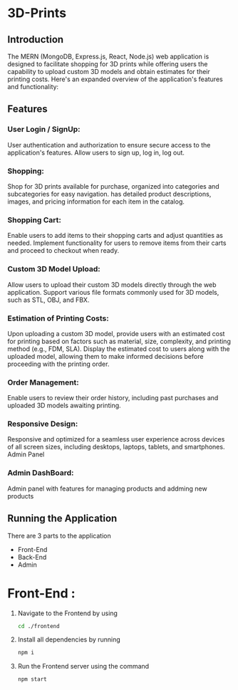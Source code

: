 # 3D-Prints

## Introduction

The MERN (MongoDB, Express.js, React, Node.js) web application is designed to facilitate shopping for 3D prints while offering users the capability to upload custom 3D models and obtain estimates for their printing costs. Here's an expanded overview of the application's features and functionality:

## Features

### User Login / SignUp:
User authentication and authorization to ensure secure access to the application's features.
Allow users to sign up, log in, log out.

### Shopping:
Shop for 3D prints available for purchase, organized into categories and subcategories for easy navigation.
has detailed product descriptions, images, and pricing information for each item in the catalog.

### Shopping Cart:
Enable users to add items to their shopping carts and adjust quantities as needed.
Implement functionality for users to remove items from their carts and proceed to checkout when ready.

### Custom 3D Model Upload:
Allow users to upload their custom 3D models directly through the web application.
Support various file formats commonly used for 3D models, such as STL, OBJ, and FBX.

### Estimation of Printing Costs:
Upon uploading a custom 3D model, provide users with an estimated cost for printing based on factors such as material, size, complexity, and printing method (e.g., FDM, SLA).
Display the estimated cost to users along with the uploaded model, allowing them to make informed decisions before proceeding with the printing order.

### Order Management:
Enable users to review their order history, including past purchases and uploaded 3D models awaiting printing.

### Responsive Design:
Responsive and optimized for a seamless user experience across devices of all screen sizes, including desktops, laptops, tablets, and smartphones.
Admin Panel

### Admin DashBoard:
Admin panel with features for managing products and addming new products

## Running the Application

There are 3 parts to the application

* Front-End
* Back-End
* Admin

# Front-End :
1. Navigate to the Frontend by using
   
   ```bash
   cd ./frontend
   ```
   
2. Install all dependencies by running
   
   ```bash
   npm i 
   ```
   
3. Run the Frontend server using the command

   ```bash
   npm start
   ```
    








